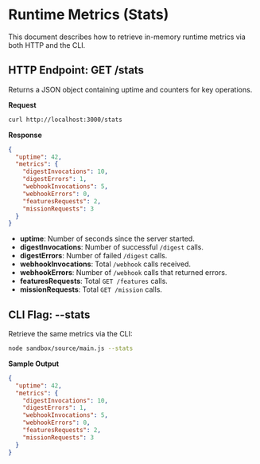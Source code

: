 # Runtime Metrics (Stats)

This document describes how to retrieve in-memory runtime metrics via both HTTP and the CLI.

## HTTP Endpoint: GET /stats

Returns a JSON object containing uptime and counters for key operations.

**Request**

```bash
curl http://localhost:3000/stats
```

**Response**

```json
{
  "uptime": 42,
  "metrics": {
    "digestInvocations": 10,
    "digestErrors": 1,
    "webhookInvocations": 5,
    "webhookErrors": 0,
    "featuresRequests": 2,
    "missionRequests": 3
  }
}
```

- **uptime**: Number of seconds since the server started.
- **digestInvocations**: Number of successful `/digest` calls.
- **digestErrors**: Number of failed `/digest` calls.
- **webhookInvocations**: Total `/webhook` calls received.
- **webhookErrors**: Number of `/webhook` calls that returned errors.
- **featuresRequests**: Total `GET /features` calls.
- **missionRequests**: Total `GET /mission` calls.

## CLI Flag: --stats

Retrieve the same metrics via the CLI:

```bash
node sandbox/source/main.js --stats
```

**Sample Output**

```json
{
  "uptime": 42,
  "metrics": {
    "digestInvocations": 10,
    "digestErrors": 1,
    "webhookInvocations": 5,
    "webhookErrors": 0,
    "featuresRequests": 2,
    "missionRequests": 3
  }
}
```